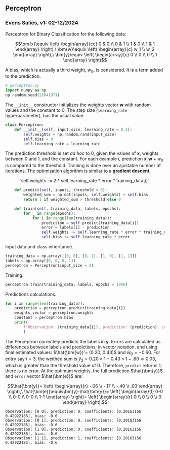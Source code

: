 ## Perceptron
###   Evens Salies, v1: 02-12/2024

Perceptron for Binary Classification for the following data:

```math
\bm{x}\equiv
    \left(
        \begin{array}{cc} 
            0 & 0 \\ 
            0 & 1 \\
            1 & 0 \\
            1 & 1
        \end{array}
    \right),\
\bm{w}\equiv
    \left(
        \begin{array}{c}
        w_1 \\
        w_2
        \end{array}    
    \right),\
\bm{y}\equiv
    \left(
        \begin{array}{c}
        0 \\
        0 \\
        0 \\
        1
        \end{array}    
    \right)
```

A bias, which is actually a third weight, $w_0$, is considered. It is a term added to the prediction.

```python
# perceptron.py
import numpy as np
np.random.seed(21041971)
```

The `__init__` constructor initializes the weights vector $\bm{w}$ with random values and the constant to 0. The step size (`learning_rate` hyperparameter), has the usual value.

```python
class Perceptron:
    def __init__(self, input_size, learning_rate = 0.1):
        self.weights = np.random.rand(input_size)
        self.bias = 0
        self.learning_rate = learning_rate
```

The prediction threshold is set _ad hoc_ to 0, given the values of $\bm{x}$, weights between 0 and 1, and the constant. For each example $i$, prediction $\bm{x}'_i\bm{w}+w_0$ is compared to the threshold. Training is done over an ajustable number of iterations. The optimization algorithm is similar to a __gradient descent__,

<p>
<div style="text-align: center;">
    `self.weights -= 2 * self.learning_rate * error * training_data[i]`.
</div>
<p>
 
```python
    def predict(self, inputs, threshold = 0):
        weighted_sum = np.dot(inputs, self.weights) + self.bias
        return 1 if weighted_sum > threshold else 0

    def train(self, training_data, labels, epochs):
        for _ in range(epochs):
            for i in range(len(training_data)):
                prediction = self.predict(training_data[i])
                error = labels[i] - prediction
                self.weights += self.learning_rate * error * training_data[i]
                self.bias += self.learning_rate * error
```

Input data and class inheritance.

```python
training_data = np.array([[0, 0], [0, 1], [1, 0], [1, 1]])
labels = np.array([0, 0, 0, 1])
perceptron = Perceptron(input_size = 2)
```

Training.

```python
perceptron.train(training_data, labels, epochs = 1000)
```

Predictions calculations.

```python
for i in range(len(training_data)):
    prediction = perceptron.predict(training_data[i])
    weights_vector = perceptron.weights
    constant = perceptron.bias
    print(
        f"Observation: {training_data[i]}, prediction: {prediction}, coefficients: {weights_vector}, bias: {constant}"
        )
```

The Perceptron correctely predicts the labels in $\bm{y}$. Errors are calculated as differences between labels and predictions; in vector notation, and using final estimated values: $\hat{\bm{w}}'= (0.20, 0.43)$ and $\hat{w}_0=-0.60$. For entry say $i=3$, the weithed sum is $\hat{y}_3=0.20\times 1+0.43\times 1-.60\simeq 0.03$, which is greater than the threshold value of 0. Therefore, `predict` returns 1; there is no error. At the optimum weights, the full prediction $\hat{\bm{y}}$ and `error` vector $\hat{\bm{e}}$ are:

```math
\hat{\bm{y}}=
    \left(
        \begin{array}{r}
        -.06 \\
        -.17 \\
        -.40 \\
        .03
        \end{array}    
    \right),\
\hat{\bm{e}}\equiv\bm{y}-\hat{\bm{y}}=
    \left(
        \begin{array}{l}
        0-0 \\
        0-0 \\
        0-0 \\
        1-1
        \end{array}    
    \right)=
        \left(
        \begin{array}{r}
        0 \\
        0 \\
        0 \\
        0
        \end{array}    
    \right).
```

```
Observation: [0 0], prediction: 0, coefficients: [0.20163156 0.42922185], bias: -0.6
Observation: [0 1], prediction: 0, coefficients: [0.20163156 0.42922185], bias: -0.6
Observation: [1 0], prediction: 0, coefficients: [0.20163156 0.42922185], bias: -0.6
Observation: [1 1], prediction: 1, coefficients: [0.20163156 0.42922185], bias: -0.6
```